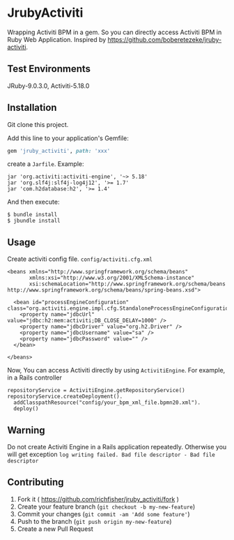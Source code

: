 # JrubyActiviti

Wrapping Activiti BPM in a gem. So you can directly access Activiti BPM in Ruby Web Application.
Inspired by https://github.com/boberetezeke/jruby-activiti.

## Test Environments
JRuby-9.0.3.0, Activiti-5.18.0

## Installation

Git clone this project.

Add this line to your application's Gemfile:

```ruby
gem 'jruby_activiti', path: 'xxx'
```

create a `Jarfile`. Example:

```
jar 'org.activiti:activiti-engine', '~> 5.18'
jar 'org.slf4j:slf4j-log4j12', '>= 1.7'
jar 'com.h2database:h2', '>= 1.4'
``` 

And then execute:
```
$ bundle install
$ jbundle install
```

## Usage

Create activiti config file. `config/activiti.cfg.xml`
```
<beans xmlns="http://www.springframework.org/schema/beans"
       xmlns:xsi="http://www.w3.org/2001/XMLSchema-instance"
       xsi:schemaLocation="http://www.springframework.org/schema/beans   http://www.springframework.org/schema/beans/spring-beans.xsd">

  <bean id="processEngineConfiguration" class="org.activiti.engine.impl.cfg.StandaloneProcessEngineConfiguration">
    <property name="jdbcUrl" value="jdbc:h2:mem:activiti;DB_CLOSE_DELAY=1000" />
    <property name="jdbcDriver" value="org.h2.Driver" />
    <property name="jdbcUsername" value="sa" />
    <property name="jdbcPassword" value="" />
  </bean>

</beans>
```

Now, You can access Activiti directly by using `ActivitiEngine`. For example, in a Rails controller

```
repositoryService = ActivitiEngine.getRepositoryService()
repositoryService.createDeployment().
  addClasspathResource("config/your_bpm_xml_file.bpmn20.xml").
  deploy()
```

## Warning
Do not create Activiti Engine in a Rails application repeatedly. Otherwise you will get exception `log writing failed. Bad file descriptor - Bad file descriptor`

## Contributing

1. Fork it ( https://github.com/richfisher/jruby_activiti/fork )
2. Create your feature branch (`git checkout -b my-new-feature`)
3. Commit your changes (`git commit -am 'Add some feature'`)
4. Push to the branch (`git push origin my-new-feature`)
5. Create a new Pull Request
